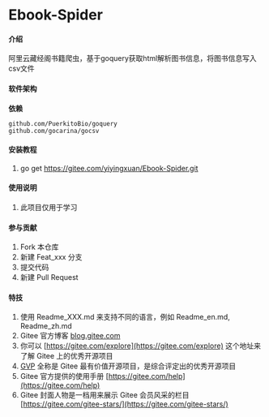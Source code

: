 # Ebook-Spider

#### 介绍
阿里云藏经阁书籍爬虫，基于goquery获取html解析图书信息，将图书信息写入csv文件

#### 软件架构
**依赖** 

    github.com/PuerkitoBio/goquery 
    github.com/gocarina/gocsv
    
#### 安装教程

1.  go get https://gitee.com/yiyingxuan/Ebook-Spider.git

#### 使用说明

1.  此项目仅用于学习

#### 参与贡献

1.  Fork 本仓库
2.  新建 Feat_xxx 分支
3.  提交代码
4.  新建 Pull Request


#### 特技

1.  使用 Readme\_XXX.md 来支持不同的语言，例如 Readme\_en.md, Readme\_zh.md
2.  Gitee 官方博客 [blog.gitee.com](https://blog.gitee.com)
3.  你可以 [https://gitee.com/explore](https://gitee.com/explore) 这个地址来了解 Gitee 上的优秀开源项目
4.  [GVP](https://gitee.com/gvp) 全称是 Gitee 最有价值开源项目，是综合评定出的优秀开源项目
5.  Gitee 官方提供的使用手册 [https://gitee.com/help](https://gitee.com/help)
6.  Gitee 封面人物是一档用来展示 Gitee 会员风采的栏目 [https://gitee.com/gitee-stars/](https://gitee.com/gitee-stars/)
